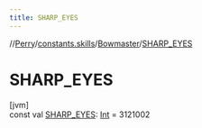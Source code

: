 ```yaml
---
title: SHARP_EYES
---
```

//[Perry](../../../index.html)/[constants.skills](../index.html)/[Bowmaster](index.html)/[SHARP_EYES](-s-h-a-r-p_-e-y-e-s.html)



# SHARP_EYES



[jvm]\
const val [SHARP_EYES](-s-h-a-r-p_-e-y-e-s.html): [Int](https://kotlinlang.org/api/latest/jvm/stdlib/kotlin/-int/index.html) = 3121002




